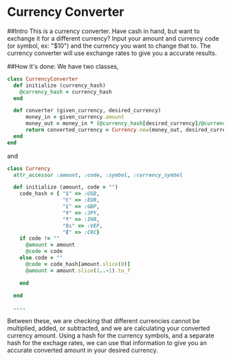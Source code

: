 # Currency Converter

##Intro
This is a currency converter. Have cash in hand, but want to exchange it for a different currency? 
Input your amount and currency code (or symbol, ex: "$10") and the currency you want to change that to. The currency converter will use exchange rates to give you a accurate results.

##How it's done:
We have two classes, 
``` ruby
class CurrencyConverter
  def initialize (currency_hash)
    @currency_hash = currency_hash
  end

  def converter (given_currency, desired_currency)
      money_in = given_currency.amount
      money_out = money_in * (@currency_hash[desired_currency]/@currency_hash[given_currency.code])
      return converted_currency = Currency.new(money_out, desired_currency)
  end
end

```

and 

```ruby
class Currency
  attr_accessor :amount, :code, :symbol, :currency_symbol

  def initialize (amount, code = "")
    code_hash = { "$" => :USD,
                  "€" => :EUR,
                  "£" => :GBP,
                  "¥" => :JPY,
                  "₹" => :INR,
                  "Bs" => :VEF,
                  "₡" => :CRC}
    if code != ""
      @amount = amount
      @code = code
    else code = ""
      @code = code_hash[amount.slice(0)]
      @amount = amount.slice(1..-1).to_f

    end

  end

  ....
```
Between these, we are checking that different currencies cannot be multiplied, added, or subtracted, and we are calculating your converted currency amount. 
Using a hash for the currency symbols, and a separate hash for the exchage rates, we can use that information to give you 
an accurate converted amount in your desired currency.
